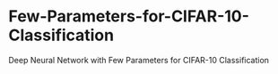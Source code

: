 # Few-Parameters-for-CIFAR-10-Classification
Deep Neural Network with Few Parameters for CIFAR-10 Classification

